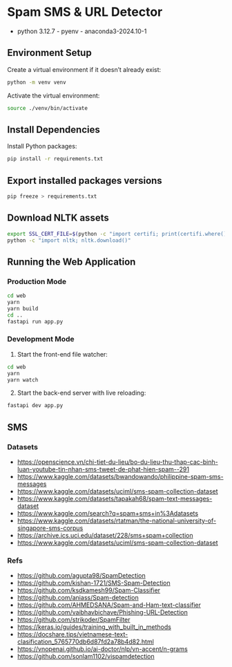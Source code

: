 # Spam SMS & URL Detector

- python 3.12.7 - pyenv - anaconda3-2024.10-1

## Environment Setup

Create a virtual environment if it doesn’t already exist:

```sh
python -m venv venv
```

Activate the virtual environment:

```sh
source ./venv/bin/activate
```

## Install Dependencies

Install Python packages:

```sh
pip install -r requirements.txt
```

## Export installed packages versions

```sh
pip freeze > requirements.txt
```

## Download NLTK assets

```sh
export SSL_CERT_FILE=$(python -c "import certifi; print(certifi.where())")
python -c "import nltk; nltk.download()"
```

## Running the Web Application

### Production Mode

```sh
cd web
yarn
yarn build
cd ..
fastapi run app.py
```

### Development Mode

1. Start the front-end file watcher:

```sh
cd web
yarn
yarn watch
```

2. Start the back-end server with live reloading:

```sh
fastapi dev app.py
```

## SMS

### Datasets

- https://openscience.vn/chi-tiet-du-lieu/bo-du-lieu-thu-thap-cac-binh-luan-youtube-tin-nhan-sms-tweet-de-phat-hien-spam--291
- https://www.kaggle.com/datasets/bwandowando/philippine-spam-sms-messages
- https://www.kaggle.com/datasets/uciml/sms-spam-collection-dataset
- https://www.kaggle.com/datasets/tapakah68/spam-text-messages-dataset
- https://www.kaggle.com/search?q=spam+sms+in%3Adatasets
- https://www.kaggle.com/datasets/rtatman/the-national-university-of-singapore-sms-corpus
- https://archive.ics.uci.edu/dataset/228/sms+spam+collection
- https://www.kaggle.com/datasets/uciml/sms-spam-collection-dataset

### Refs

- https://github.com/agupta98/SpamDetection
- https://github.com/kishan-1721/SMS-Spam-Detection
- https://github.com/ksdkamesh99/Spam-Classifier
- https://github.com/aniass/Spam-detection
- https://github.com/AHMEDSANA/Spam-and-Ham-text-classifier
- https://github.com/vaibhavbichave/Phishing-URL-Detection
- https://github.com/strikoder/SpamFilter
- https://keras.io/guides/training_with_built_in_methods
- https://docshare.tips/vietnamese-text-clasification_5765770db6d87fd2a78b4d82.html
- https://vnopenai.github.io/ai-doctor/nlp/vn-accent/n-grams
- https://github.com/sonlam1102/vispamdetection
